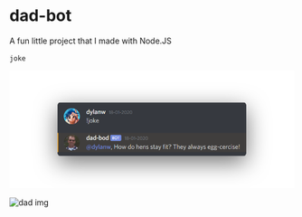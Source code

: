 # dad-bot
 A fun little project that I made with Node.JS

 ```
 joke
 ```
![joke](img/joke.png)

![dad img](https://i.imgur.com/gCaxjN5.jpg)